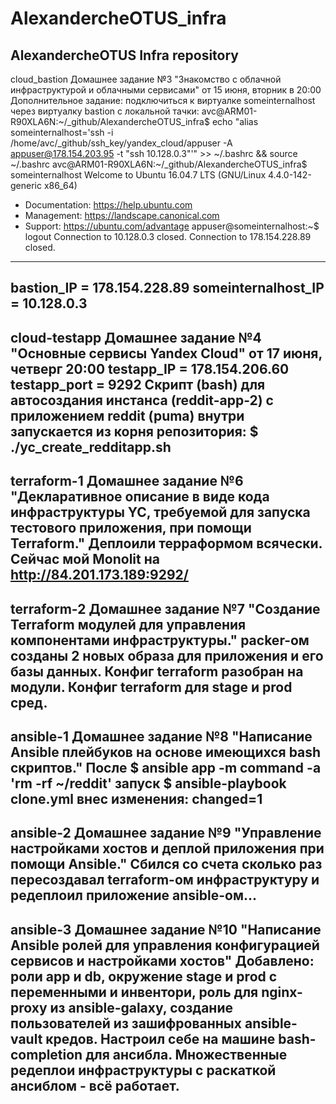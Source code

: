 # AlexandercheOTUS_infra
AlexandercheOTUS Infra repository
-----------------------------------------------------------------------------------------------------------------------------------------------------------
cloud_bastion
Домашнее задание №3 "Знакомство с облачной инфраструктурой и облачными сервисами" от 15 июня, вторник в 20:00
Дополнительное задание: подключиться к виртуалке someinternalhost через виртуалку bastion с локальной тачки:
avc@ARM01-R90XLA6N:~/_github/AlexandercheOTUS_infra$ echo "alias someinternalhost='ssh -i /home/avc/_github/ssh_key/yandex_cloud/appuser -A appuser@178.154.203.95 -t "ssh 10.128.0.3"'" >> ~/.bashrc && source ~/.bashrc
avc@ARM01-R90XLA6N:~/_github/AlexandercheOTUS_infra$ someinternalhost
Welcome to Ubuntu 16.04.7 LTS (GNU/Linux 4.4.0-142-generic x86_64)
 * Documentation:  https://help.ubuntu.com
 * Management:     https://landscape.canonical.com
 * Support:        https://ubuntu.com/advantage
appuser@someinternalhost:~$ logout
Connection to 10.128.0.3 closed.
Connection to 178.154.228.89 closed.
-----------------------------------------------------------------------------------------------------------------------------------------------------------
bastion_IP = 178.154.228.89 
someinternalhost_IP = 10.128.0.3
-----------------------------------------------------------------------------------------------------------------------------------------------------------
cloud-testapp
Домашнее задание №4 "Основные сервисы Yandex Cloud" от 17 июня, четверг 20:00
testapp_IP = 178.154.206.60
testapp_port = 9292
Скрипт (bash) для автосоздания инстанса (reddit-app-2) с приложением reddit (puma) внутри запускается из корня репозитория:
$ ./yc_create_redditapp.sh  
-----------------------------------------------------------------------------------------------------------------------------------------------------------
terraform-1
Домашнее задание №6 "Декларативное описание в виде кода инфраструктуры YC, требуемой для запуска тестового приложения, при помощи Terraform."
Деплоили терраформом всячески. Сейчас мой Monolit на http://84.201.173.189:9292/
-----------------------------------------------------------------------------------------------------------------------------------------------------------
terraform-2
Домашнее задание №7 "Создание Terraform модулей для управления компонентами инфраструктуры."
packer-ом созданы 2 новых образа для приложения и его базы данных. Конфиг terraform разобран на модули. Конфиг terraform для stage и prod сред. 
-----------------------------------------------------------------------------------------------------------------------------------------------------------
ansible-1
Домашнее задание №8 "Написание Ansible плейбуков на основе имеющихся bash скриптов."
После
$ ansible app -m command -a 'rm -rf ~/reddit'
запуск
$ ansible-playbook clone.yml
внес изменения:
changed=1
-----------------------------------------------------------------------------------------------------------------------------------------------------------
ansible-2
Домашнее задание №9 "Управление настройками хостов и деплой приложения при помощи Ansible."
Сбился со счета сколько раз пересоздавал terraform-ом инфраструктуру и редеплоил приложение ansible-ом...
-----------------------------------------------------------------------------------------------------------------------------------------------------------
ansible-3
Домашнее задание №10 "Написание Ansible ролей для управления конфигурацией сервисов и настройками хостов"
Добавлено: роли app и db, окружение stage и prod c переменными и инвентори, роль для nginx-proxy из ansible-galaxy, создание пользователей из зашифрованных ansible-vault кредов. Настроил себе на машине bash-completion для ансибла. Множественные редеплои инфраструктуры с раскаткой ансиблом - всё работает.  
-----------------------------------------------------------------------------------------------------------------------------------------------------------
